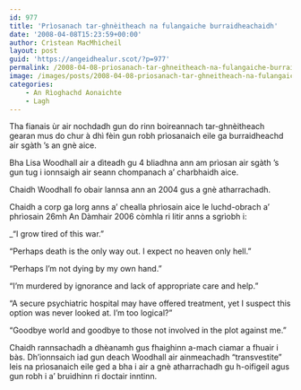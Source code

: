 ```yaml
---
id: 977
title: 'Prìosanach tar-ghnèitheach na fulangaiche burraidheachaidh'
date: '2008-04-08T15:23:59+00:00'
author: Crìstean MacMhìcheil
layout: post
guid: 'https://angeidhealur.scot/?p=977'
permalink: /2008-04-08-priosanach-tar-ghneitheach-na-fulangaiche-burraidheachaidh/
image: /images/posts/2008-04-08-priosanach-tar-ghneitheach-na-fulangaiche-burraidheachaidh.webp
categories:
    - An Rìoghachd Aonaichte
    - Lagh
---
```


Tha fianais ùr air nochdadh gun do rinn boireannach tar-ghnèitheach gearan mus do chur à dhì fèin gun robh prìosanaich eile ga burraidheachd air sgàth ’s an gnè aice.

Bha Lisa Woodhall air a dìteadh gu 4 bliadhna ann am prìosan air sgàth ’s gun tug i ionnsaigh air seann chompanach a’ charbhaidh aice.

Chaidh Woodhall fo obair lannsa ann an 2004 gus a gnè atharrachadh.

Chaidh a corp ga lorg anns a’ chealla phrìosain aice le luchd-obrach a’ phrìosain 26mh An Dàmhair 2006 còmhla ri litir anns a sgrìobh i:

\_“I grow tired of this war.”

“Perhaps death is the only way out. I expect no heaven only hell.”

“Perhaps I’m not dying by my own hand.”

“I’m murdered by ignorance and lack of appropriate care and help.”

“A secure psychiatric hospital may have offered treatment, yet I suspect this option was never looked at. I’m too logical?”

“Goodbye world and goodbye to those not involved in the plot against me.”

Chaidh rannsachadh a dhèanamh gus fhaighinn a-mach ciamar a fhuair i bàs. Dh’ionnsaich iad gun deach Woodhall air ainmeachadh “transvestite” leis na prìosanaich eile ged a bha i air a gnè atharrachadh gu h-oifigeil agus gun robh i a’ bruidhinn ri doctair inntinn.
